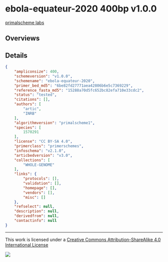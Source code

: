 # ebola-equateur-2020 400bp v1.0.0

[primalscheme labs](https://labs.primalscheme.com/detail/ebola-equateur-2020/400/v1.0.0)

## Overviews

## Details

```json
{
    "ampliconsize": 400,
    "schemeversion": "v1.0.0",
    "schemename": "ebola-equateur-2020",
    "primer_bed_md5": "6be82fd27771aea42806b6e5c7369229",
    "reference_fasta_md5": "15288a70d5fc652bc82efa710e33cdc2",
    "status": "tested",
    "citations": [],
    "authors": [
        "artic",
        "INRB"
    ],
    "algorithmversion": "primalscheme1",
    "species": [
        1570291
    ],
    "license": "CC BY-SA 4.0",
    "primerclass": "primerschemes",
    "infoschema": "v2.1.0",
    "articbedversion": "v3.0",
    "collections": [
        "WHOLE-GENOME"
    ],
    "links": {
        "protocols": [],
        "validation": [],
        "homepage": [],
        "vendors": [],
        "misc": []
    },
    "refselect": null,
    "description": null,
    "derivedfrom": null,
    "contactinfo": null
}
```



------------------------------------------------------------------------

This work is licensed under a [Creative Commons Attribution-ShareAlike 4.0 International License](http://creativecommons.org/licenses/by-sa/4.0/) 

![](https://i.creativecommons.org/l/by-sa/4.0/88x31.png)